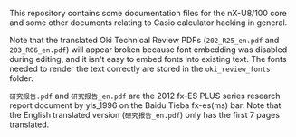 This repository contains some documentation files for the nX-U8/100 core and some other documents relating to Casio calculator hacking in general. 

Note that the translated Oki Technical Review PDFs (`202_R25_en.pdf` and `203_R06_en.pdf`) will appear broken because font embedding was disabled during editing, and it isn't easy to embed fonts into existing text.
The fonts needed to render the text correctly are stored in the `oki_review_fonts` folder.

`研究报告.pdf` and `研究报告_en.pdf` are the 2012 fx-ES PLUS series research report document by yls_1996 on the Baidu Tieba fx-es(ms) bar. Note that the English translated version (`研究报告_en.pdf`) only has the first 7 pages translated.
